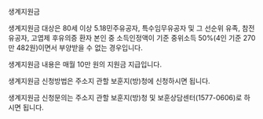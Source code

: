 생계지원금

생계지원금 대상은 80세 이상 5.18민주유공자, 특수임무유공자 및 그 선순위 유족, 참전유공자, 고엽제 후유의증 환자 본인 중 소득인정액이 기준 중위소득 50%(4인 기준 270만 482원)이면서 부양받을 수 없는 경우입니다.

생계지원금 내용은 매월 10만 원의 지원금 지급입니다.

생계지원금 신청방법은 주소지 관할 보훈지(방)청에 신청하시면 됩니다.

생계지원금 신청문의는 주소지 관할 보훈지(방)청 및 보훈상담센터(1577-0606)로 하시면 됩니다.